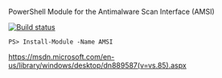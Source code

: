 PowerShell Module for the  Antimalware Scan Interface (AMSI)

[![Build status](https://ci.appveyor.com/api/projects/status/65x6kuu4vsbt6xri?svg=true)](https://ci.appveyor.com/project/adamdriscoll/amsi)

`PS> Install-Module -Name AMSI`

https://msdn.microsoft.com/en-us/library/windows/desktop/dn889587(v=vs.85).aspx

